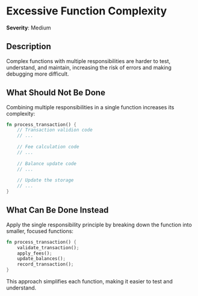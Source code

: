 # Excessive Function Complexity

**Severity**: Medium

## Description

Complex functions with multiple responsibilities are harder to test, understand, and maintain, increasing the risk of
errors and making debugging more difficult.

## What Should Not Be Done

Combining multiple responsibilities in a single function increases its complexity:

```rust
fn process_transaction() {
    // Transaction validion code
    // ...
    
    // Fee calculation code
    // ...
    
    // Balance update code
    // ...
    
    // Update the storage
    // ...
}
```

## What Can Be Done Instead

Apply the single responsibility principle by breaking down the function into smaller, focused functions:

```rust
fn process_transaction() {
    validate_transaction();
    apply_fees();
    update_balances();
    record_transaction();
}
```

This approach simplifies each function, making it easier to test and understand.
